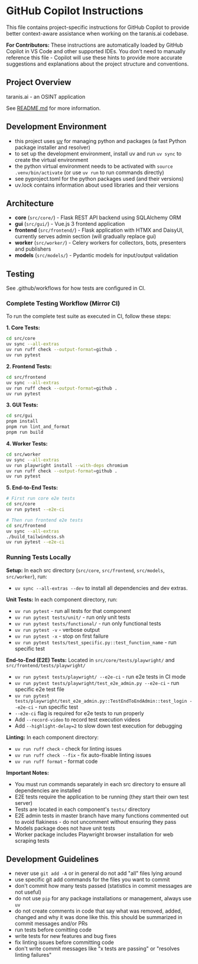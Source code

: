 # GitHub Copilot Instructions

This file contains project-specific instructions for GitHub Copilot to provide better context-aware assistance when working on the taranis.ai codebase. 

**For Contributors:** These instructions are automatically loaded by GitHub Copilot in VS Code and other supported IDEs. You don't need to manually reference this file - Copilot will use these hints to provide more accurate suggestions and explanations about the project structure and conventions.

## Project Overview

taranis.ai - an OSINT application

See [README.md](../README.md) for more information.

## Development Environment

- this project uses [uv](https://docs.astral.sh/uv/) for managing python and packages (a fast Python package installer and resolver)
- to set up the development environment, install uv and run `uv sync` to create the virtual environment
- the python virtual environment needs to be activated with `source .venv/bin/activate` (or use `uv run` to run commands directly)
- see pyproject.toml for the python packages used (and their versions)
- uv.lock contains information about used libraries and their versions

## Architecture

- **core** (`src/core/`) - Flask REST API backend using SQLAlchemy ORM
- **gui** (`src/gui/`) - Vue.js 3 frontend application 
- **frontend** (`src/frontend/`) - Flask application with HTMX and DaisyUI, currently serves admin section (will gradually replace gui)
- **worker** (`src/worker/`) - Celery workers for collectors, bots, presenters and publishers
- **models** (`src/models/`) - Pydantic models for input/output validation

## Testing

See .github/workflows for how tests are configured in CI.

### Complete Testing Workflow (Mirror CI)

To run the complete test suite as executed in CI, follow these steps:

**1. Core Tests:**
```bash
cd src/core
uv sync --all-extras
uv run ruff check --output-format=github .
uv run pytest
```

**2. Frontend Tests:**
```bash
cd src/frontend
uv sync --all-extras
uv run ruff check --output-format=github .
uv run pytest
```

**3. GUI Tests:**
```bash
cd src/gui
pnpm install
pnpm run lint_and_format
pnpm run build
```

**4. Worker Tests:**
```bash
cd src/worker
uv sync --all-extras
uv run playwright install --with-deps chromium
uv run ruff check --output-format=github .
uv run pytest
```

**5. End-to-End Tests:**
```bash
# First run core e2e tests
cd src/core
uv run pytest --e2e-ci

# Then run frontend e2e tests
cd src/frontend
uv sync --all-extras
./build_tailwindcss.sh
uv run pytest --e2e-ci
```

### Running Tests Locally

**Setup:** In each src directory (`src/core`, `src/frontend`, `src/models`, `src/worker`), run:
- `uv sync --all-extras --dev` to install all dependencies and dev extras.

**Unit Tests:** In each component directory, run:
- `uv run pytest` - run all tests for that component
- `uv run pytest tests/unit/` - run only unit tests
- `uv run pytest tests/functional/` - run only functional tests
- `uv run pytest -v` - verbose output
- `uv run pytest -x` - stop on first failure
- `uv run pytest tests/test_specific.py::test_function_name` - run specific test

**End-to-End (E2E) Tests:** Located in `src/core/tests/playwright/` and `src/frontend/tests/playwright/`
- `uv run pytest tests/playwright/ --e2e-ci` - run e2e tests in CI mode
- `uv run pytest tests/playwright/test_e2e_admin.py --e2e-ci` - run specific e2e test file
- `uv run pytest tests/playwright/test_e2e_admin.py::TestEndToEndAdmin::test_login --e2e-ci` - run specific test
- `--e2e-ci` flag is required for e2e tests to run properly
- Add `--record-video` to record test execution videos
- Add `--highlight-delay=2` to slow down test execution for debugging

**Linting:** In each component directory:
- `uv run ruff check` - check for linting issues
- `uv run ruff check --fix` - fix auto-fixable linting issues
- `uv run ruff format` - format code

**Important Notes:**
- You must run commands separately in each src directory to ensure all dependencies are installed
- E2E tests require the application to be running (they start their own test server)
- Tests are located in each component's `tests/` directory
- E2E admin tests in master branch have many functions commented out to avoid flakiness - do not uncomment without ensuring they pass
- Models package does not have unit tests
- Worker package includes Playwright browser installation for web scraping tests

## Development Guidelines

- never use `git add -A` or in general do not add "all" files lying around
- use specific git add commands for the files you want to commit
- don't commit how many tests passed (statistics in commit messages are not useful)
- do not use `pip` for any package installations or management, always use `uv`
- do not create comments in code that say what was removed, added, changed and why it was done like this. this should be summarized in commit messages and/or PRs
- run tests before comitting code
- write tests for new features and bug fixes
- fix linting issues before committing code
- don't write commit messages like "x tests are passing" or "resolves linting failures"
